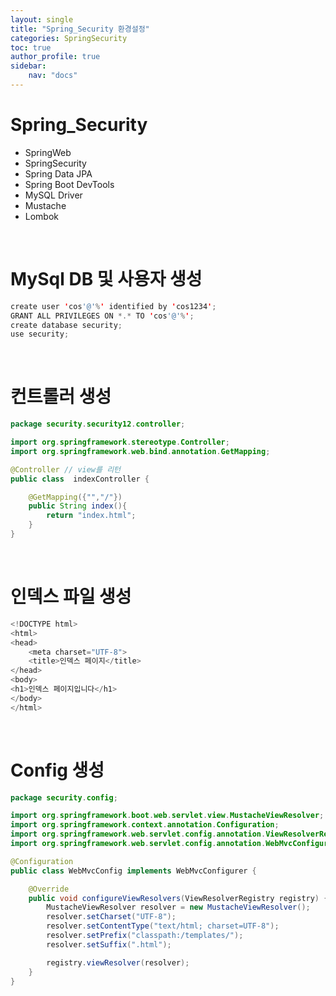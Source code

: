 ```yaml
---
layout: single
title: "Spring_Security 환경설정"
categories: SpringSecurity
toc: true
author_profile: true
sidebar:
    nav: "docs"
---
```


# Spring_Security 
- SpringWeb
- SpringSecurity
- Spring Data JPA
- Spring Boot DevTools
- MySQL Driver
- Mustache
- Lombok

<br>

# MySql DB 및 사용자 생성
````java
create user 'cos'@'%' identified by 'cos1234';
GRANT ALL PRIVILEGES ON *.* TO 'cos'@'%';
create database security;
use security;
````

<br>

# 컨트롤러 생성
````java
package security.security12.controller;

import org.springframework.stereotype.Controller;
import org.springframework.web.bind.annotation.GetMapping;

@Controller // view를 리턴
public class  indexController {

    @GetMapping({"","/"})
    public String index(){
        return "index.html";
    }
}
````

<br>

# 인덱스 파일 생성
````java
<!DOCTYPE html>
<html>
<head>
    <meta charset="UTF-8">
    <title>인덱스 페이지</title>
</head>
<body>
<h1>인덱스 페이지입니다</h1>
</body>
</html>
````

<br>

# Config 생성
````java
package security.config;

import org.springframework.boot.web.servlet.view.MustacheViewResolver;
import org.springframework.context.annotation.Configuration;
import org.springframework.web.servlet.config.annotation.ViewResolverRegistry;
import org.springframework.web.servlet.config.annotation.WebMvcConfigurer;

@Configuration
public class WebMvcConfig implements WebMvcConfigurer {

    @Override
    public void configureViewResolvers(ViewResolverRegistry registry) {
        MustacheViewResolver resolver = new MustacheViewResolver();
        resolver.setCharset("UTF-8");
        resolver.setContentType("text/html; charset=UTF-8");
        resolver.setPrefix("classpath:/templates/");
        resolver.setSuffix(".html");

        registry.viewResolver(resolver);
    }
}
````